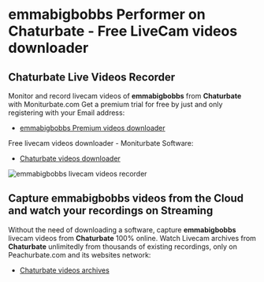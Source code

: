 # emmabigbobbs Performer on Chaturbate - Free LiveCam videos downloader

## Chaturbate Live Videos Recorder

Monitor and record livecam videos of **emmabigbobbs** from **Chaturbate** with Moniturbate.com
Get a premium trial for free by just and only registering with your Email address:
* [emmabigbobbs Premium videos downloader](https://moniturbate.com/request-demo-licence-key.html)

Free livecam videos downloader - Moniturbate Software:
* [Chaturbate videos downloader](https://moniturbate.com/moniturbate-download-software.html)

![emmabigbobbs livecam videos recorder](https://peachurnet.com/templates/moniturbate-software.png)


## Capture emmabigbobbs videos from the Cloud and watch your recordings on Streaming

Without the need of downloading a software, capture **emmabigbobbs** livecam videos from **Chaturbate** 100% online.
Watch Livecam archives from **Chaturbate** unlimitedly from thousands of existing recordings, only on Peachurbate.com and its websites network:
* [Chaturbate videos archives](https://peachurnet.com/)